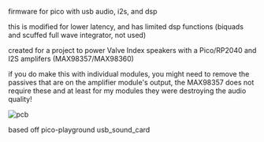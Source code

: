 firmware for pico with usb audio, i2s, and dsp

this is modified for lower latency, and has limited dsp functions (biquads and scuffed full wave integrator, not used)

created for a project to power Valve Index speakers with a Pico/RP2040 and I2S amplifers (MAX98357/MAX98360)

if you do make this with individual modules, you might need to remove the passives that are on the amplifier module's output, the MAX98357 does not require these and at least for my modules they were destroying the audio quality!

![pcb](../../blob/main/picoamp.png)

based off pico-playground usb_sound_card
